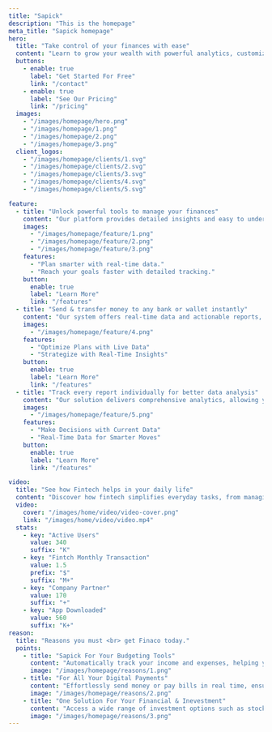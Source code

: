 ```yaml
---
title: "Sapick"
description: "This is the homepage"
meta_title: "Sapick homepage"
hero:
  title: "Take control of your finances with ease"
  content: "Learn to grow your wealth with powerful analytics, customized insights, and streamlined financial planning."
  buttons:
    - enable: true
      label: "Get Started For Free"
      link: "/contact"
    - enable: true
      label: "See Our Pricing"
      link: "/pricing"
  images:
    - "/images/homepage/hero.png"
    - "/images/homepage/1.png"
    - "/images/homepage/2.png"
    - "/images/homepage/3.png"
  client_logos:
    - "/images/homepage/clients/1.svg"
    - "/images/homepage/clients/2.svg"
    - "/images/homepage/clients/3.svg"
    - "/images/homepage/clients/4.svg"
    - "/images/homepage/clients/5.svg"

feature:
  - title: "Unlock powerful tools to manage your finances"
    content: "Our platform provides detailed insights and easy to understand analytics that help you make better decisions."
    images:
      - "/images/homepage/feature/1.png"
      - "/images/homepage/feature/2.png"
      - "/images/homepage/feature/3.png"
    features:
      - "Plan smarter with real-time data."
      - "Reach your goals faster with detailed tracking."
    button:
      enable: true
      label: "Learn More"
      link: "/features"
  - title: "Send & transfer money to any bank or wallet instantly"
    content: "Our system offers real-time data and actionable reports, empowering you to make informed business choices."
    images:
      - "/images/homepage/feature/4.png"
    features:
      - "Optimize Plans with Live Data"
      - "Strategize with Real-Time Insights"
    button:
      enable: true
      label: "Learn More"
      link: "/features"
  - title: "Track every report individually for better data analysis"
    content: "Our solution delivers comprehensive analytics, allowing you to easily track performance and make smarter decisions."
    images:
      - "/images/homepage/feature/5.png"
    features:
      - "Make Decisions with Current Data"
      - "Real-Time Data for Smarter Moves"
    button:
      enable: true
      label: "Learn More"
      link: "/features"

video:
  title: "See how Fintech helps in your daily life"
  content: "Discover how fintech simplifies everyday tasks, from managing finances to making secure, instant payments. With easy-to-use apps, you can budget, invest, and track spending with just a few taps"
  video:
    cover: "/images/home/video/video-cover.png"
    link: "/images/home/video/video.mp4"
  stats:
    - key: "Active Users"
      value: 340
      suffix: "K"
    - key: "Fintch Monthly Transaction"
      value: 1.5
      prefix: "$"
      suffix: "M+"
    - key: "Company Partner"
      value: 170
      suffix: "+"
    - key: "App Downloaded"
      value: 560
      suffix: "K+"
reason:
  title: "Reasons you must <br> get Finaco today."
  points:
    - title: "Sapick For Your Budgeting Tools"
      content: "Automatically track your income and expenses, helping you create personalized budgets and stay on top of your financial goals"
      image: "/images/homepage/reasons/1.png"
    - title: "For All Your Digital Payments"
      content: "Effortlessly send money or pay bills in real time, ensuring secure transactions without the need for physical cash."
      image: "/images/homepage/reasons/2.png"
    - title: "One Solution For Your Financial & Inevestment"
      content: "Access a wide range of investment options such as stocks, mutual funds, and cryptocurrencies, all through a user-friendly platform"
      image: "/images/homepage/reasons/3.png"
---
```

